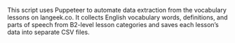 This script uses Puppeteer to automate data extraction from the vocabulary lessons on langeek.co. It collects English vocabulary words, definitions, and parts of speech from B2-level lesson categories and saves each lesson’s data into separate CSV files.
